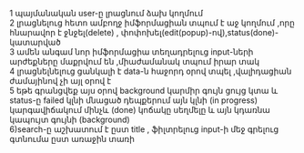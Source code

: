1 պայմանական user-ը լրացնում ձախ կողմում<br>
2 լրացնելուց հետո ամբողջ իմֆորմացիան տպում է աջ կողմում ,որը հնարավոր է ջնջել(delete) , փոփոխել(edit(popup)-ով),status(done)-կատարված <br>
3 ամեն անգամ նոր իմֆորմացիա տեղադրելուց input-ների արժեքները մաքրվում են ,միաժամանակ տպում իրար տակ <br>
4 լրացնելնելուց ցանկալի է data-ն հաջորդ օրով տպել ,վալիդացիան ժամայինով չի այլ օրով է<br>
5 եթե գրանցվեք այս օրով background կարմիր գույն ցույց կտա և status-ը failed կլնի մնացած դեպքերում այն կլնի (in progress) կարգավիճակում մինչև (done) կոճակը սեղմելը և այն կդառնա կապույտ գույնի (background)<br>
6)search-ը աշխատում է ըստ title , ֆիլտրելուց input-ի մեջ գրելուց գտնումա ըստ առաջին տառի

